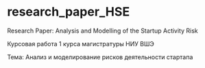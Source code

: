 # research_paper_HSE
Research Paper: Analysis and Modelling of the Startup Activity Risk

Курсовая работа 1 курса магистратуры НИУ ВШЭ

Тема: Анализ и моделирование рисков деятельности стартапа

